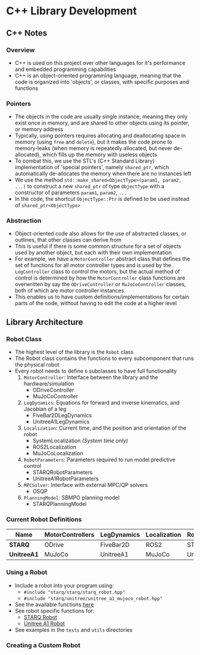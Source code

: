# C++ Library Development

## C++ Notes

### Overview
- C++ is used on this project over other languages for it's performance and embedded programming capabilities
- C++ is an object-oriented programming language, meaning that the code is organized into 'objects', or classes, with specific purposes and functions

### Pointers
- The objects in the code are usually single instance, meaning they only exist once in memory, and are shared to other objects using its pointer, or memory address
- Typically, using pointers requires allocating and deallocating space in memory (using `free` and `delete`), but it makes the code prone to memory-leaks (when memory is repeatedly allocated, but never de-allocated), which fills up the memory with useless objects
- To combat this, we use the STL's (C++ Standard Library) implementation of 'special pointers', namely `shared_ptr`, which automatically de-allocates the memory when there are no instances left
- We use the method `std::make_shared<ObjectType>(param1, param2, ...)` to construct a new `shared_ptr` of type `ObjectType` with a constructor of parameters `param1`, `param2`, `...`
- In the code, the shortcut `ObjectType::Ptr` is defined to be used instead of `shared_ptr<ObjectType>`

### Abstraction
- Object-oriented code also allows for the use of abstracted classes, or outlines, that other classes can derive from
- This is useful if there is some common structure for a set of objects used by another object, but each with their own implementation
- For example, we have a `MotorController` abstract class that defines the set of functions for all motor controller types and is used by the `LegController` class to control the motors, but the actual method of control is determined by how the `MotorController` class functions are overwritten by say the `ODriveController` or `MuJoCoController` classes, both of which are motor controller instances
- This enables us to have custom definitions/implementations for certain parts of the code, without having to edit the code at a higher level

## Library Architecture

### Robot Class

- The highest level of the library is the `Robot` class
- The Robot class contains the functions to every subcomponent that runs the physical robot
- Every robot needs to define `6` subclasses to have full functionality
  1. `MotorController`: Interface between the library and the hardware/simulation 
     - ODriveController
     - MuJoCoController
  2. `LegDynamics`: Equations for forward and inverse kinematics, and Jacobian of a leg 
     - FiveBar2DLegDynamics
     - UnitreeA1LegDynamics
  3. `Localization`: Current time, and the position and orientation of the robot
     - SystemLocalization *(System time only)*
     - ROS2Localization
     - MuJoCoLocalization
  4. `RobotParameters`: Parameters required to run model predictive control 
     - STARQRobotParameters
     - UnitreeA1RobotParameters
  5. `MPCSolver`: Interface with external MPC/QP solvers
     - OSQP
  6. `PlanningModel`: SBMPO planning model
     - STARQPlanningModel

### Current Robot Definitions

| Name | MotorControllers | LegDynamics | Localization | RobotParameters | PlanningModel | MPCSolver |
| ---- | ---------------- | ----------- | ------------ | --------------- | ------------- | --------- |
| **STARQ** | ODrive | FiveBar2D | ROS2 | STARQ | STARQ | OSQP |
| **UnitreeA1** | MuJoCo | UnitreeA1 | MuJoCo | UnitreeA1 | STARQ | OSQP |

### Using a Robot

- Include a robot into your program using:
  - `#include "starq/starq/starq_robot.hpp"`
  - `#include "starq/unitree/unitree_a1_mujoco_robot.hpp"`
- See the available functions [here](../starq/include/starq/robot.hpp)
- See robot specific functions for:
  - [STARQ Robot](../starq/include/starq/starq/starq_robot.hpp)
  - [Unitree A1 Robot](../starq/include/starq/unitree/unitree_a1_mujoco_robot.hpp)
- See examples in the `tests` and `utils` directories

### Creating a Custom Robot

